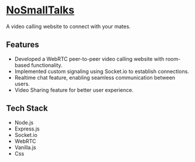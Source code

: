 # [NoSmallTalks](https://nosmalltalks.onrender.com/)
A video calling website to connect with your mates.

## Features

- Developed a WebRTC peer-to-peer video calling website with room-based functionality.
- Implemented custom signaling using Socket.io to establish connections.
- Realtime chat feature, enabling seamless communication between users.
- Video Sharing feature for better user experience.

## Tech Stack

-   Node.js
-   Express.js
-   Socket.io
-   WebRTC
-   Vanilla.js
-   Css
